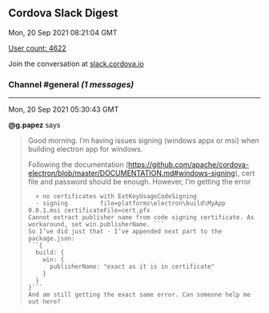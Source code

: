 ## Cordova Slack Digest
Mon, 20 Sep 2021 08:21:04 GMT

[User count: 4622](https://cordova.slack.com/)


Join the conversation at [slack.cordova.io](http://slack.cordova.io/)

### __Channel #general__ _(1 messages)_
---

Mon, 20 Sep 2021 05:30:43 GMT

__@g.papez__ says 
> Good morning. I’m having issues signing (windows appx or msi) when building electron app for windows.
> 
> Following the documentation (<https://github.com/apache/cordova-electron/blob/master/DOCUMENTATION.md#windows-signing>), cert file and password should be enough. However, I’m getting the error
> ```- cannot decode PKCS 12 data using Go pure implementation, openssl will be used  error=pkcs12: unknown digest algorithm: 2.16.840.1.101.3.4.2.1
>   ⨯ no certificates with ExtKeyUsageCodeSigning  
>   - signing         file=platforms\electron\build\MyApp 0.0.1.msi certificateFile=cert.pfx 
> Cannot extract publisher name from code signing certificate. As workaround, set win.publisherName. ```
> So I’ve did just that - I’ve appended next part to the package.json:
> ```{
>   build: {
>     win: {
>       publisherName: "exact as it is in certificate"
>     }
>   }
> }```
> And am still getting the exact same error. Can someone help me out here?
> 

